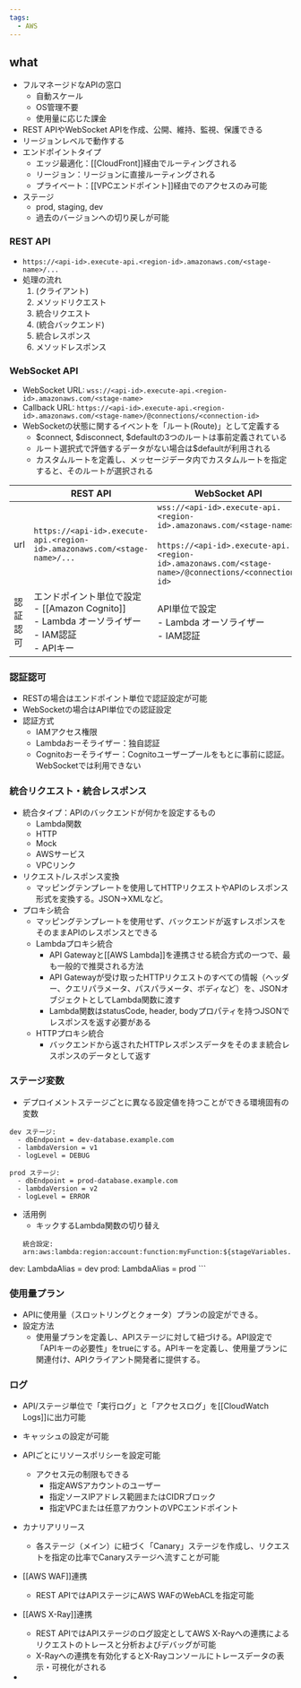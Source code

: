 ```yaml
---
tags:
  - AWS
---
```

## what
- フルマネージドなAPIの窓口
	- 自動スケール
	- OS管理不要
	- 使用量に応じた課金
- REST APIやWebSocket APIを作成、公開、維持、監視、保護できる
- リージョンレベルで動作する
- エンドポイントタイプ
	- エッジ最適化：[[CloudFront]]経由でルーティングされる
	- リージョン：リージョンに直接ルーティングされる
	- プライベート：[[VPCエンドポイント]]経由でのアクセスのみ可能
- ステージ
	- prod, staging, dev
	- 過去のバージョンへの切り戻しが可能
### REST API
- `https://<api-id>.execute-api.<region-id>.amazonaws.com/<stage-name>/...`
- 処理の流れ
	1. (クライアント)
	2. メソッドリクエスト
	3. 統合リクエスト
	4. (統合バックエンド)
	5. 統合レスポンス
	6. メソッドレスポンス

### WebSocket API
- WebSocket URL: `wss://<api-id>.execute-api.<region-id>.amazonaws.com/<stage-name>`
- Callback URL: `https://<api-id>.execute-api.<region-id>.amazonaws.com/<stage-name>/@connections/<connection-id>`
- WebSocketの状態に関するイベントを「ルート(Route)」として定義する
	- $connect, $disconnect, $defaultの3つのルートは事前定義されている
	- ルート選択式で評価するデータがない場合は$defaultが利用される
	- カスタムルートを定義し、メッセージデータ内でカスタムルートを指定すると、そのルートが選択される


|      | REST API                                                                       | WebSocket API                                                                                                                                                                 |
| ---- | ------------------------------------------------------------------------------ | ----------------------------------------------------------------------------------------------------------------------------------------------------------------------------- |
| url  | `https://<api-id>.execute-api.<region-id>.amazonaws.com/<stage-name>/...`      | `wss://<api-id>.execute-api.<region-id>.amazonaws.com/<stage-name>`<br><br>`https://<api-id>.execute-api.<region-id>.amazonaws.com/<stage-name>/@connections/<connection-id>` |
| 認証認可 | エンドポイント単位で設定<br>- [[Amazon Cognito]]<br>- Lambda オーソライザー<br>- IAM認証<br>- APIキー | API単位で設定<br>- Lambda オーソライザー<br>- IAM認証                                                                                                                                       |

### 認証認可
- RESTの場合はエンドポイント単位で認証設定が可能
- WebSocketの場合はAPI単位での認証設定
- 認証方式
	- IAMアクセス権限
	- Lambdaおーそライザー：独自認証
	- Cognitoおーそライザー：Cognitoユーザープールをもとに事前に認証。WebSocketでは利用できない
### 統合リクエスト・統合レスポンス
- 統合タイプ：APIのバックエンドが何かを設定するもの
	- Lambda関数
	- HTTP
	- Mock
	- AWSサービス
	- VPCリンク
- リクエスト/レスポンス変換
	- マッピングテンプレートを使用してHTTPリクエストやAPIのレスポンス形式を変換する。JSON→XMLなど。
- プロキシ統合
	- マッピングテンプレートを使用せず、バックエンドが返すレスポンスをそのままAPIのレスポンスとできる
	- Lambdaプロキシ統合
		- API Gatewayと[[AWS Lambda]]を連携させる統合方式の一つで、最も一般的で推奨される方法
		- API Gatewayが受け取ったHTTPリクエストのすべての情報（ヘッダー、クエリパラメータ、パスパラメータ、ボディなど）を、JSONオブジェクトとしてLambda関数に渡す
		- Lambda関数はstatusCode, header, bodyプロパティを持つJSONでレスポンスを返す必要がある
	- HTTPプロキシ統合
		- バックエンドから返されたHTTPレスポンスデータをそのまま統合レスポンスのデータとして返す

### ステージ変数
- デプロイメントステージごとに異なる設定値を持つことができる環境固有の変数
```
dev ステージ:
  - dbEndpoint = dev-database.example.com
  - lambdaVersion = v1
  - logLevel = DEBUG

prod ステージ:
  - dbEndpoint = prod-database.example.com  
  - lambdaVersion = v2
  - logLevel = ERROR
```
- 活用例
	- キックするLambda関数の切り替え
	```
	統合設定: arn:aws:lambda:region:account:function:myFunction:${stageVariables.LambdaAlias}

dev: LambdaAlias = dev
	prod: LambdaAlias = prod
	```

### 使用量プラン
- APIに使用量（スロットリングとクォータ）プランの設定ができる。
- 設定方法
	- 使用量プランを定義し、APIステージに対して紐づける。API設定で「APIキーの必要性」をtrueにする。APIキーを定義し、使用量プランに関連付け、APIクライアント開発者に提供する。
### ログ
- API/ステージ単位で「実行ログ」と「アクセスログ」を[[CloudWatch Logs]]に出力可能

- キャッシュの設定が可能
- APIごとにリソースポリシーを設定可能
	- アクセス元の制限もできる
		- 指定AWSアカウントのユーザー
		- 指定ソースIPアドレス範囲またはCIDRブロック
		- 指定VPCまたは任意アカウントのVPCエンドポイント
- カナリアリリース
	- 各ステージ（メイン）に紐づく「Canary」ステージを作成し、リクエストを指定の比率でCanaryステージへ流すことが可能
- [[AWS WAF]]連携
	- REST APIではAPIステージにAWS WAFのWebACLを指定可能
- [[AWS X-Ray]]連携
	- REST APIではAPIステージのログ設定としてAWS X-Rayへの連携によるリクエストのトレースと分析およびデバッグが可能
	- X-Rayへの連携を有効化するとX-Rayコンソールにトレースデータの表示・可視化がされる
- 